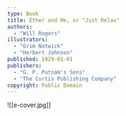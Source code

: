 ```yaml
---
type: Book
title: Ether and Me, or "Just Relax"
authors:
  - "Will Rogers"
illustrators:
  - "Grim Natwick"
  - "Herbert Johnson"
published: 1929-01-01
publishers:
  - "G. P. Putnam's Sons"
  - "The Curtis Publishing Company"
copyright: Public Domain
---
```


![[e-cover.jpg]]

